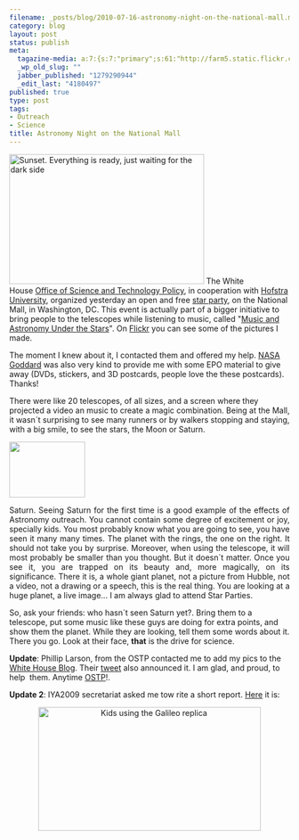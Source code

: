 ```yaml
--- 
filename: _posts/blog/2010-07-16-astronomy-night-on-the-national-mall.md
category: blog
layout: post
status: publish
meta: 
  tagazine-media: a:7:{s:7:"primary";s:61:"http://farm5.static.flickr.com/4095/4798621450_75f0e201f9.jpg";s:6:"images";a:3:{s:57:"http://nasonurb.files.wordpress.com/2010/07/picture-3.png";a:6:{s:8:"file_url";s:57:"http://nasonurb.files.wordpress.com/2010/07/picture-3.png";s:5:"width";s:3:"283";s:6:"height";s:3:"208";s:4:"type";s:5:"image";s:4:"area";s:5:"58864";s:9:"file_path";s:0:"";}s:61:"http://farm5.static.flickr.com/4095/4798621450_75f0e201f9.jpg";a:6:{s:8:"file_url";s:61:"http://farm5.static.flickr.com/4095/4798621450_75f0e201f9.jpg";s:5:"width";s:3:"500";s:6:"height";s:3:"333";s:4:"type";s:5:"image";s:4:"area";s:6:"166500";s:9:"file_path";s:0:"";}s:61:"http://farm5.static.flickr.com/4122/4797992161_1e4a785656.jpg";a:6:{s:8:"file_url";s:61:"http://farm5.static.flickr.com/4122/4797992161_1e4a785656.jpg";s:5:"width";s:3:"500";s:6:"height";s:3:"277";s:4:"type";s:5:"image";s:4:"area";s:6:"138500";s:9:"file_path";s:0:"";}}s:6:"videos";a:0:{}s:11:"image_count";s:1:"3";s:6:"author";s:7:"4180497";s:7:"blog_id";s:7:"8438084";s:9:"mod_stamp";s:19:"2010-07-24 20:19:32";}
  _wp_old_slug: ""
  jabber_published: "1279290944"
  _edit_last: "4180497"
published: true
type: post
tags: 
- Outreach
- Science
title: Astronomy Night on the National Mall
---
```

<p style="text-align:left;"><a title="Sunset. Everything is ready, just waiting for the dark side by brunosan, on Flickr" href="http://www.flickr.com/photos/nasonurb/4798621450/"><img class="aligncenter" src="http://farm5.static.flickr.com/4095/4798621450_75f0e201f9.jpg" alt="Sunset. Everything is ready, just waiting for the dark side" width="350" height="233" /></a>
The White House <a href="http://www.whitehouse.gov/ostp" target="_blank">Office of Science and Technology Policy</a>, in cooperation with <a href="http://www.hofstra.edu/home/index.html">Hofstra University</a>, organized yesterday an open and free <a href="http://www.whitehouse.gov/blog/2010/07/03/ostp-co-host-astronomy-night-national-mall">star party</a>, on the National Mall, in Washington, DC. This event is actually part of a bigger initiative to bring people to the telescopes while listening to music, called "<a href="Music and Astronomy Under the Stars">Music and Astronomy Under the Stars</a>". On <a href="http://www.flickr.com/photos/nasonurb/sets/72157624512599934/with/4798621450/">Flickr</a> you can see some of the pictures I made.</p>
<!--more-->The moment I knew about it, I contacted them and offered my help. <a href="http://www.nasa.gov/centers/goddard/home/index.html">NASA Goddard</a> was also very kind to provide me with some EPO material to give away (DVDs, stickers, and 3D postcards, people love the these postcards). Thanks!

There were like 20 telescopes, of all sizes, and a screen where they projected a video an music to create a magic combination. Being at the Mall, it wasn´t surprising to see many runners or by walkers stopping and staying, with a big smile, to see the stars, the Moon or Saturn.

<img class="alignright size-full wp-image-881" title="Picture 3" src="http://nasonurb.files.wordpress.com/2010/07/picture-3.png" alt="" width="136" height="100" />
<p style="text-align:justify;">Saturn. Seeing Saturn for the first time is a good example of the effects of Astronomy outreach. You cannot contain some degree of excitement or joy, specially kids. You most probably know what you are going to see, you have seen it many many times. The planet with the rings, the one on the right. It should not take you by surprise. Moreover, when using the telescope, it will most probably be smaller than you thought. But it doesn´t matter. Once you see it, you are trapped on its beauty and, more magically, on its significance. There it is, a whole giant planet, not a picture from Hubble, not a video, not a drawing or a speech, this is the real thing. You are looking at a huge planet, a live image... I am always glad to attend Star Parties.</p>
So, ask your friends: who hasn´t seen Saturn yet?. Bring them to a telescope, put some music like these guys are doing for extra points, and show them the planet. While they are looking, tell them some words about it. There you go. Look at their face, <strong>that</strong> is the drive for science.

<strong>Update</strong>: Phillip Larson, from the OSTP contacted me to add my pics to the <a href="http://www.whitehouse.gov/blog/2010/07/20/national-mall-opens-stargazers">White House Blog</a>. Their <a href="http://twitter.com/whitehouseostp/status/19280661769">tweet</a> also announced it. I am glad, and proud, to help  them. Anytime <a href="http://www.whitehouse.gov/administration/eop/ostp">OSTP</a>!.

<strong>Update 2</strong>: IYA2009 secretariat asked me tow rite a short report. <a href="http://astronomy2009.org/news/updates/989/">Here</a> it is:
<p style="text-align:center;"><a title="Kids using the Galileo replica by brunosan, on Flickr" href="http://www.flickr.com/photos/nasonurb/4797992161/"><img class="aligncenter" src="http://farm5.static.flickr.com/4122/4797992161_1e4a785656.jpg" alt="Kids using the Galileo replica" width="400" height="222" /></a></p>
